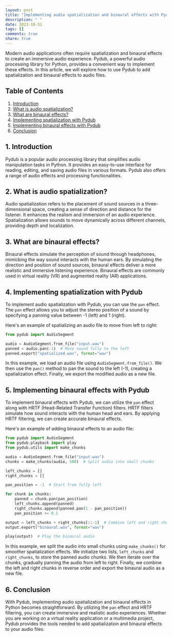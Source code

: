 ```yaml
---
layout: post
title: "Implementing audio spatialization and binaural effects with Pydub"
description: " "
date: 2023-10-31
tags: []
comments: true
share: true
---
```


Modern audio applications often require spatialization and binaural effects to create an immersive audio experience. Pydub, a powerful audio processing library for Python, provides a convenient way to implement these effects. In this article, we will explore how to use Pydub to add spatialization and binaural effects to audio files.

## Table of Contents
1. [Introduction](#introduction)
2. [What is audio spatialization?](#audio-spatialization)
3. [What are binaural effects?](#binaural-effects)
4. [Implementing spatialization with Pydub](#implementing-spatialization)
5. [Implementing binaural effects with Pydub](#implementing-binaural-effects)
6. [Conclusion](#conclusion)

## 1. Introduction <a name="introduction"></a>
Pydub is a popular audio processing library that simplifies audio manipulation tasks in Python. It provides an easy-to-use interface for reading, editing, and saving audio files in various formats. Pydub also offers a range of audio effects and processing functionalities.

## 2. What is audio spatialization? <a name="audio-spatialization"></a>
Audio spatialization refers to the placement of sound sources in a three-dimensional space, creating a sense of direction and distance for the listener. It enhances the realism and immersion of an audio experience. Spatialization allows sounds to move dynamically across different channels, providing depth and localization.

## 3. What are binaural effects? <a name="binaural-effects"></a>
Binaural effects simulate the perception of sound through headphones, mimicking the way sound interacts with the human ears. By simulating the direction and position of sound sources, binaural effects deliver a more realistic and immersive listening experience. Binaural effects are commonly used in virtual reality (VR) and augmented reality (AR) applications.

## 4. Implementing spatialization with Pydub <a name="implementing-spatialization"></a>
To implement audio spatialization with Pydub, you can use the `pan` effect. The `pan` effect allows you to adjust the stereo position of a sound by specifying a panning value between -1 (left) and 1 (right).

Here's an example of spatializing an audio file to move from left to right:

```python
from pydub import AudioSegment

audio = AudioSegment.from_file("input.wav")
panned = audio.pan(-1)  # Move sound fully to the left
panned.export("spatialized.wav", format="wav")
```

In this example, we load an audio file using `AudioSegment.from_file()`. We then use the `pan()` method to pan the sound to the left (-1), creating a spatialization effect. Finally, we export the modified audio as a new file.

## 5. Implementing binaural effects with Pydub <a name="implementing-binaural-effects"></a>
To implement binaural effects with Pydub, we can utilize the `pan` effect along with HRTF (Head-Related Transfer Function) filters. HRTF filters simulate how sound interacts with the human head and ears. By applying HRTF filtering, we can create accurate binaural effects.

Here's an example of adding binaural effects to an audio file:

```python
from pydub import AudioSegment
from pydub.playback import play
from pydub.utils import make_chunks

audio = AudioSegment.from_file("input.wav")
chunks = make_chunks(audio, 500)  # Split audio into small chunks

left_chunks = []
right_chunks = []

pan_position = -1  # Start from fully left

for chunk in chunks:
    panned = chunk.pan(pan_position)
    left_chunks.append(panned)
    right_chunks.append(panned.pan(1 - pan_position))
    pan_position += 0.1

output = left_chunks + right_chunks[::-1]  # Combine left and right chunks
output.export("binaural.wav", format="wav")

play(output)  # Play the binaural audio
```

In this example, we split the audio into small chunks using `make_chunks()` for smoother spatialization effects. We initialize two lists, `left_chunks` and `right_chunks`, to store the panned audio chunks. We then iterate over the chunks, gradually panning the audio from left to right. Finally, we combine the left and right chunks in reverse order and export the binaural audio as a new file.

## 6. Conclusion <a name="conclusion"></a>
With Pydub, implementing audio spatialization and binaural effects in Python becomes straightforward. By utilizing the `pan` effect and HRTF filtering, you can create immersive and realistic audio experiences. Whether you are working on a virtual reality application or a multimedia project, Pydub provides the tools needed to add spatialization and binaural effects to your audio files.